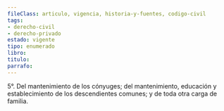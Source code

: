 ```yaml
---
fileClass: articulo, vigencia, historia-y-fuentes, codigo-civil
tags:
- derecho-civil
- derecho-privado
estado: vigente
tipo: enumerado
libro:
titulo:
parrafo:
---
```

5°. Del mantenimiento de los cónyuges; del mantenimiento, educación y establecimiento de los descendientes comunes; y de toda otra carga de familia.